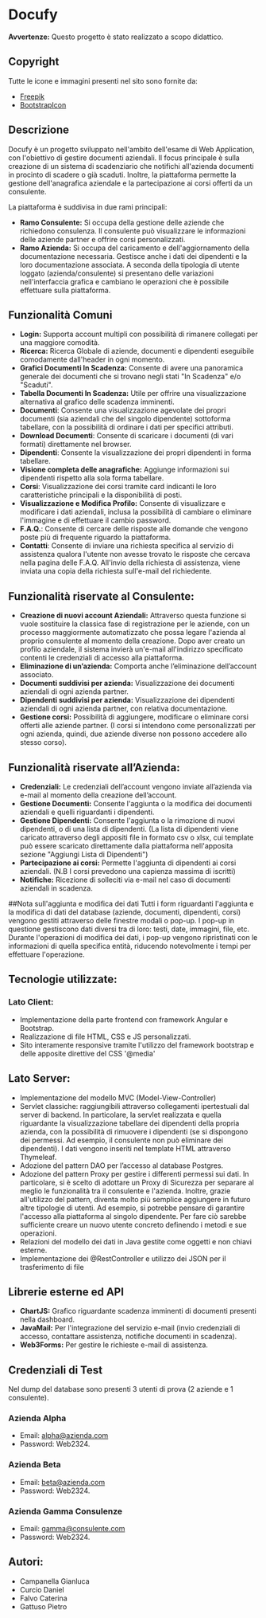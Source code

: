 # Docufy

**Avvertenze:**
Questo progetto è stato realizzato a scopo didattico.

## Copyright
Tutte le icone e immagini presenti nel sito sono fornite da:
- [Freepik](https://www.freepik.com/)
- [BootstrapIcon](https://icons.getbootstrap.com/)

## Descrizione
Docufy è un progetto sviluppato nell'ambito dell'esame di Web Application, con l'obiettivo di gestire documenti aziendali. Il focus principale è sulla creazione di un sistema di scadenziario che notifichi all'azienda documenti in procinto di scadere o già scaduti. Inoltre, la piattaforma permette la gestione dell'anagrafica aziendale e la partecipazione ai corsi offerti da un consulente.

La piattaforma è suddivisa in due rami principali:
- **Ramo Consulente:** Si occupa della gestione delle aziende che richiedono consulenza. Il consulente può visualizzare le informazioni delle aziende partner e offrire corsi personalizzati.
- **Ramo Azienda:** Si occupa del caricamento e dell'aggiornamento della documentazione necessaria. Gestisce anche i dati dei dipendenti e la loro documentazione associata.
A seconda della tipologia di utente loggato (azienda/consulente) si presentano delle variazioni nell'interfaccia grafica e cambiano le operazioni che è possibile effettuare sulla piattaforma.

## Funzionalità Comuni
- **Login:** Supporta account multipli con possibilità di rimanere collegati per una maggiore comodità.
- **Ricerca:** Ricerca Globale di aziende, documenti e dipendenti eseguibile comodamente dall'header in ogni momento.
- **Grafici Documenti In Scadenza:** Consente di avere una panoramica generale dei documenti che si trovano negli stati "In Scadenza" e/o "Scaduti".
- **Tabella Documenti In Scadenza:** Utile per offrire una visualizzazione alternativa al grafico delle scadenza imminenti.
- **Documenti**: Consente una visualizzazione agevolate dei propri documenti (sia aziendali che del singolo dipendente) sottoforma tabellare, con la possibilità di ordinare i dati per specifici attributi.
- **Download Documenti**: Consente di scaricare i documenti (di vari formati) direttamente nel browser.
- **Dipendenti**: Consente la visualizzazione dei propri dipendenti in forma tabellare.
- **Visione completa delle anagrafiche:** Aggiunge informazioni sui dipendenti rispetto alla sola forma tabellare.
- **Corsi**: Visualizzazione dei corsi tramite card indicanti le loro caratteristiche principali e la disponibilità di posti.
- **Visualizzazione e Modifica Profilo:** Consente di visualizzare e modificare i dati aziendali, inclusa la possibilità di cambiare o eliminare l'immagine e di effettuare il cambio password.
- **F.A.Q.**: Consente di cercare delle risposte alle domande che vengono poste più di frequente riguardo la piattaforma.
- **Contatti**: Consente di inviare una richiesta specifica al servizio di assistenza qualora l'utente non avesse trovato le risposte che cercava nella pagina delle F.A.Q. All'invio della richiesta di assistenza, viene inviata una copia della richiesta sull'e-mail del richiedente.

## Funzionalità riservate al Consulente:
- **Creazione di nuovi account Aziendali:** Attraverso questa funzione si vuole sostituire la classica fase di registrazione per le aziende, con un processo maggiormente automatizzato che possa legare l'azienda al proprio consulente al momento della creazione. Dopo aver creato un profilo aziendale, il sistema invierà un'e-mail all'indirizzo specificato contenti le credenziali di accesso alla piattaforma.
- **Eliminazione di un’azienda:** Comporta anche l’eliminazione dell’account associato.
- **Documenti suddivisi per azienda:** Visualizzazione dei documenti aziendali di ogni azienda partner.
- **Dipendenti suddivisi per azienda:** Visualizzazione dei dipendenti aziendali di ogni azienda partner, con relativa documentazione.
- **Gestione corsi:** Possibilità di aggiungere, modificare o eliminare corsi offerti alle aziende partner. (I corsi si intendono come personalizzati per ogni azienda, quindi, due aziende diverse non possono accedere allo stesso corso).

## Funzionalità riservate all’Azienda:
- **Credenziali:** Le credenziali dell’account vengono inviate all’azienda via e-mail al momento della creazione dell’account.
- **Gestione Documenti:** Consente l'aggiunta o la modifica dei documenti aziendali e quelli riguardanti i dipendenti.
- **Gestione Dipendenti:** Consente l'aggiunta o la rimozione di nuovi dipendenti, o di una lista di dipendenti. (La lista di dipendenti viene caricato attraverso degli appositi file in formato csv o xlsx, cui template può essere scaricato direttamente dalla piattaforma nell'apposita sezione "Aggiungi Lista di Dipendenti")
- **Partecipazione ai corsi:** Permette l'aggiunta di dipendenti ai corsi aziendali. (N.B I corsi prevedono una capienza massima di iscritti)
- **Notifiche:** Ricezione di solleciti via e-mail nel caso di documenti aziendali in scadenza.

##Nota sull'aggiunta e modifica dei dati
Tutti i form riguardanti l'aggiunta e la modifica di dati del database (aziende, documenti, dipendenti, corsi) vengono gestiti attraverso delle finestre modali o pop-up. I pop-up in questione gestiscono dati diversi tra di loro: testi, date, immagini, file, etc. 
Durante l'operazioni di modifica dei dati, i pop-up vengono ripristinati con le informazioni di quella specifica entità, riducendo notevolmente i tempi per effettuare l'operazione.

## Tecnologie utilizzate:

### Lato Client:
- Implementazione della parte frontend con framework Angular e Bootstrap.
- Realizzazione di file HTML, CSS e JS personalizzati.
- Sito interamente responsive tramite l'utilizzo del framework bootstrap e delle apposite direttive del CSS '@media'

## Lato Server:
- Implementazione del modello MVC (Model-View-Controller)
- Servlet classiche: raggiungibili attraverso collegamenti ipertestuali dal server di backend. In particolare, la servlet realizzata e quella riguardante la visualizzazione tabellare dei dipendenti della propria azienda, con la possibilità di rimuovere i dipendenti (se si dispongono dei permessi. Ad esempio, il consulente non può eliminare dei dipendenti). I dati vengono inseriti nel template HTML attraverso Thymeleaf.
- Adozione del pattern DAO per l’accesso al database Postgres.
- Adozione del pattern Proxy per gestire i differenti permessi sui dati. In particolare, si è scelto di adottare un Proxy di Sicurezza per separare al meglio le funzionalità tra il consulente e l'azienda. Inoltre, grazie all'utilizzo del pattern, diventa molto più semplice aggiungere in futuro altre tipologie di utenti. Ad esempio, si potrebbe pensare di garantire l'accesso alla piattaforma al singolo dipendente. Per fare ciò sarebbe sufficiente creare un nuovo utente concreto definendo i metodi e sue operazioni.
- Relazioni del modello dei dati in Java gestite come oggetti e non chiavi esterne.
- Implementazione dei @RestController e utilizzo dei JSON per il trasferimento di file

## Librerie esterne ed API
- **ChartJS:** Grafico riguardante scadenza imminenti di documenti presenti nella dashboard.
- **JavaMail:** Per l'integrazione del servizio e-mail (invio credenziali di accesso, contattare assistenza, notifiche documenti in scadenza).
- **Web3Forms:** Per gestire le richieste e-mail di assistenza.

## Credenziali di Test
Nel dump del database sono presenti 3 utenti di prova (2 aziende e 1 consulente).

### Azienda Alpha
- Email: alpha@azienda.com
- Password: Web2324.

### Azienda Beta
- Email: beta@azienda.com
- Password: Web2324.

### Azienda Gamma Consulenze
- Email: gamma@consulente.com
- Password: Web2324.

## Autori:
- Campanella Gianluca
- Curcio Daniel
- Falvo Caterina
- Gattuso Pietro
